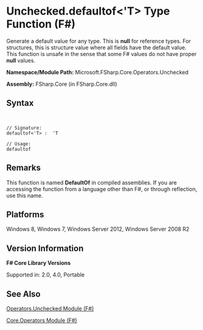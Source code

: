 # Unchecked.defaultof<'T> Type Function (F#)

Generate a default value for any type. This is **null** for reference types. For structures, this is structure value where all fields have the default value. This function is unsafe in the sense that some F# values do not have proper **null** values.

**Namespace/Module Path:** Microsoft.FSharp.Core.Operators.Unchecked

**Assembly:** FSharp.Core (in FSharp.Core.dll)


## Syntax


```


// Signature:
defaultof<'T> :  'T

// Usage:
defaultof

```



## Remarks
This function is named **DefaultOf** in compiled assemblies. If you are accessing the function from a language other than F#, or through reflection, use this name.


## Platforms
Windows 8, Windows 7, Windows Server 2012, Windows Server 2008 R2


## Version Information
**F# Core Library Versions**

Supported in: 2.0, 4.0, Portable




## See Also
[Operators.Unchecked Module &#40;F&#35;&#41;](Operators.Unchecked+Module+%28FSharp%29.md)

[Core.Operators Module &#40;F&#35;&#41;](Core.Operators+Module+%28FSharp%29.md)

